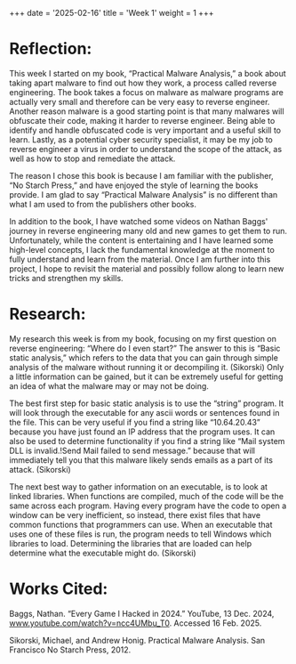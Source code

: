 +++
date = '2025-02-16'
title = 'Week 1'
weight = 1
+++

# Reflection:

This week I started on my book, “Practical Malware Analysis,” a book about taking apart malware to find out how they work, a process called reverse engineering. The book takes a focus on malware as malware programs are actually very small and therefore can be very easy to reverse engineer. Another reason malware is a good starting point is that many malwares will obfuscate their code, making it harder to reverse engineer. Being able to identify and handle obfuscated code is very important and a useful skill to learn. Lastly, as a potential cyber security specialist, it may be my job to reverse engineer a virus in order to understand the scope of the attack, as well as how to stop and remediate the attack.

The reason I chose this book is because I am familiar with the publisher, “No Starch Press,” and have enjoyed the style of learning the books provide. I am glad to say “Practical Malware Analysis” is no different than what I am used to from the publishers other books.

In addition to the book, I have watched some videos on Nathan Baggs' journey in reverse engineering many old and new games to get them to run. Unfortunately, while the content is entertaining and I have learned some high-level concepts, I lack the fundamental knowledge at the moment to fully understand and learn from the material. Once I am further into this project, I hope to revisit the material and possibly follow along to learn new tricks and strengthen my skills.

# Research:

My research this week is from my book, focusing on my first question on reverse engineering: “Where do I even start?” The answer to this is “Basic static analysis,” which refers to the data that you can gain through simple analysis of the malware without running it or decompiling it. (Sikorski) Only a little information can be gained, but it can be extremely useful for getting an idea of what the malware may or may not be doing.

The best first step for basic static analysis is to use the “string” program. It will look through the executable for any ascii words or sentences found in the file. This can be very useful if you find a string like “10.64.20.43” because you have just found an IP address that the program uses. It can also be used to determine functionality if you find a string like “Mail system DLL is invalid.!Send Mail failed to send message.” because that will immediately tell you that this malware likely sends emails as a part of its attack. (Sikorski)

The next best way to gather information on an executable, is to look at linked libraries. When functions are compiled, much of the code will be the same across each program. Having every program have the code to open a window can be very inefficient, so instead, there exist files that have common functions that programmers can use. When an executable that uses one of these files is run, the program needs to tell Windows which libraries to load. Determining the libraries that are loaded can help determine what the executable might do. (Sikorski)

# Works Cited:

Baggs, Nathan. “Every Game I Hacked in 2024.” YouTube, 13 Dec. 2024, www.youtube.com/watch?v=ncc4UMbu_T0. Accessed 16 Feb. 2025.

Sikorski, Michael, and Andrew Honig. Practical Malware Analysis. San Francisco No Starch Press, 2012.
